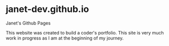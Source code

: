 # janet-dev.github.io
Janet's Github Pages

This website was created to build a coder's portfolio. This site is very much work in progress as I am at the beginning of my journey.
